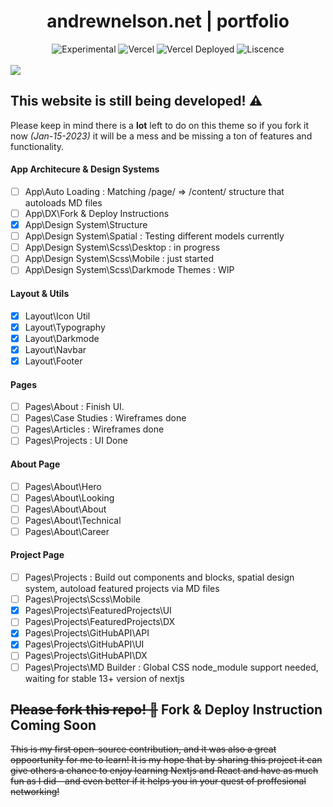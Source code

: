 
<div align="center">
  <h1>andrewnelson.net | portfolio</h1>
  <p></p>
  <img src="https://img.shields.io/badge/stability-experimental-orange.svg" alt="Experimental">
  <img src="https://vercelbadge.vercel.app/api/atlamors/portfolio-theme" alt="Vercel">
  <img src="https://therealsujitk-vercel-badge.vercel.app/?app=portfolio-theme-jqe0jhmif-atlamors.vercel.app" alt="Vercel Deployed">
  <img src="https://img.shields.io/github/license/atlamors/portfolio-theme" alt="Liscence">
  <br><br>
</div>

<img src="https://www.andrewnelson.net/img/preview.png">

## This website is still being developed! ⚠️

Please keep in mind there is a **lot** left to do on this theme so if you fork it now *(Jan-15-2023)* it will be a mess and be missing a ton of features and functionality.

#### App Architecure & Design Systems
- [ ] App\Auto Loading : Matching /page/ => /content/ structure that autoloads MD files
- [ ] App\DX\Fork & Deploy Instructions
- [x] App\Design System\Structure
- [ ] App\Design System\Spatial : Testing different models currently
- [ ] App\Design System\Scss\Desktop : in progress
- [ ] App\Design System\Scss\Mobile : just started
- [ ] App\Design System\Scss\Darkmode Themes : WIP

#### Layout & Utils
- [x] Layout\Icon Util
- [x] Layout\Typography
- [x] Layout\Darkmode
- [x] Layout\Navbar
- [x] Layout\Footer

#### Pages
- [ ] Pages\About : Finish UI.
- [ ] Pages\Case Studies : Wireframes done
- [ ] Pages\Articles : Wireframes done
- [ ] Pages\Projects : UI Done

#### About Page
- [ ] Pages\About\Hero
- [ ] Pages\About\Looking
- [ ] Pages\About\About
- [ ] Pages\About\Technical
- [ ] Pages\About\Career

#### Project Page
- [ ] Pages\Projects : Build out components and blocks, spatial design system, autoload featured projects via MD files
- [ ] Pages\Projects\Scss\Mobile 
- [x] Pages\Projects\FeaturedProjects\UI
- [ ] Pages\Projects\FeaturedProjects\DX
- [x] Pages\Projects\GitHubAPI\API
- [x] Pages\Projects\GitHubAPI\UI
- [ ] Pages\Projects\GitHubAPI\DX
- [ ] Pages\Projects\MD Builder : Global CSS node_module support needed, waiting for stable 13+ version of nextjs

## <s>Please fork this repo! 🦄</s> Fork & Deploy Instruction Coming Soon
<s>
This is my first open-source contribution, and it was also a great oppoortunity for me to learn! It is my hope that by sharing this project it can give others a chance to enjoy learning Nextjs and React and have as much fun as I did—and even better if it helps you in your quest of proffesional networking!
</s>

